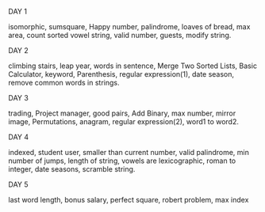 DAY 1

isomorphic,
sumsquare,
Happy number,
palindrome,
loaves of bread,
max area,
count sorted vowel string,
valid number,
guests,
modify string.

DAY 2

climbing stairs,
leap year,
words in sentence,
Merge Two Sorted Lists,
Basic Calculator,
keyword,
Parenthesis,
regular expression(1),
date season,
remove common words in strings.

DAY 3

trading,
Project manager,
good pairs,
Add Binary,
max number,
mirror image,
Permutations,
anagram,
regular expression(2),
word1 to word2.

DAY 4

indexed,
student user,
smaller than current number,
valid palindrome,
min number of jumps,
length of string,
vowels are lexicographic,
roman to integer,
date seasons,
scramble string.


DAY 5 

last word length,
bonus salary,
perfect square,
robert problem,
max index
